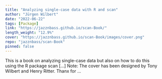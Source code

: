 ```yaml
---
title: "Analyzing single-case data with R and scan"
author: "Jürgen Wilbert"
date: "2022-06-22"
tags: [Package]
link: "https://jazznbass.github.io/scan-Book/"
length_weight: "12.9%"
cover: "https://jazznbass.github.io/scan-Book/images/cover.png"
repo: "jazznbass/scan-Book"
pinned: false
---
```


This is a book on analyzing single-case data but also on how to do this using the R package scan [...] Note: The cover has been designed by Tony Wilbert and Henry Ritter.
Thanx for ...
